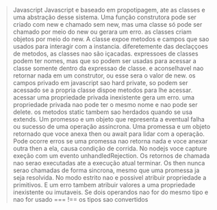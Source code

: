 > Javascript
Javascript e baseado em propotipagem, ate as classes e uma abstração desse sistema. Uma função construtora pode ser criado com new e chamado sem new, mas uma classe só pode ser chamado por meio do new ou gerara um erro. as classes criam objetos por meio do new. A classe expoe metodos e campos que sao usados para interagir com a instancia. diferetemente das declaççoes de metodos, as classes nao são içacadas. expressoes de classes podem ter nomes, mas que so podem ser usadas para acessar a classe somente dentro da expressao de classe. e aconselhavel nao retornar nada em um construtor, ou esse sera o valor de new. os campos privado em javascript sao hard private, so podem ser acessado se a propria classe dispoe metodos para lhe acessar. acessar uma propriedade privada inexistente gera um erro. uma propriedade privada nao pode ter o mesmo nome e nao pode ser delete. os metodos static tambem sao herdados quando se usa extends. Um promesso e um objeto que representa a eventual falha ou sucesso de uma operação assincrona. Uma promessa e um objeto retornado que voce anexa then ou await para lidar com a operação. Pode ocorre erros se uma promessa nao retorna nada e voce anexar outra then a ela, causa condição de corrida. No nodejs voce capture exeção com um evento unhandledRejection. Os retornos de chamada nao serao executadas ate a execução atual terminar. Os then nunca serao chamadas de forma sincrona, mesmo que uma promessa ja seja resolvida. No modo estrito nao e possivel atribuir propriedade a primitivos. E um erro tambem atribuir valores a uma propriedade inexistente ou imutaveis. Se dois operandos nao for do mesmo tipo e nao for usado === !== os tipos sao convertidos